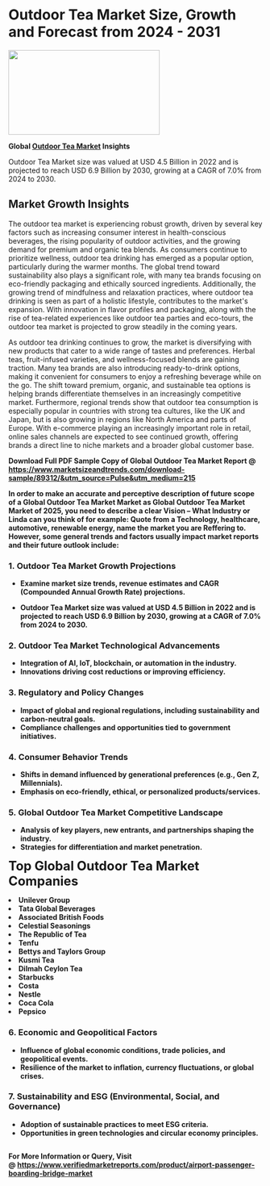 <H1>Outdoor Tea Market Size, Growth and Forecast from 2024 - 2031</H1><img class="aligncenter size-medium wp-image-584254" src="https://thirdeyenews.in/wp-content/uploads/2024/09/Global-Market-Research-300x168.jpeg" alt="" width="300" height="168" /><p><strong>Global&nbsp;<a href="https://www.marketsizeandtrends.com/download-sample/89312/&amp;utm_source=Pulse&amp;utm_medium=215">Outdoor Tea Market</a> Insights</strong></p><p>Outdoor Tea Market size was valued at USD 4.5 Billion in 2022 and is projected to reach USD 6.9 Billion by 2030, growing at a CAGR of 7.0% from 2024 to 2030.</p><p><h2>Market Growth Insights</h2> <p>The outdoor tea market is experiencing robust growth, driven by several key factors such as increasing consumer interest in health-conscious beverages, the rising popularity of outdoor activities, and the growing demand for premium and organic tea blends. As consumers continue to prioritize wellness, outdoor tea drinking has emerged as a popular option, particularly during the warmer months. The global trend toward sustainability also plays a significant role, with many tea brands focusing on eco-friendly packaging and ethically sourced ingredients. Additionally, the growing trend of mindfulness and relaxation practices, where outdoor tea drinking is seen as part of a holistic lifestyle, contributes to the market's expansion. With innovation in flavor profiles and packaging, along with the rise of tea-related experiences like outdoor tea parties and eco-tours, the outdoor tea market is projected to grow steadily in the coming years.</p> <p><strong></strong></p> <p>As outdoor tea drinking continues to grow, the market is diversifying with new products that cater to a wide range of tastes and preferences. Herbal teas, fruit-infused varieties, and wellness-focused blends are gaining traction. Many tea brands are also introducing ready-to-drink options, making it convenient for consumers to enjoy a refreshing beverage while on the go. The shift toward premium, organic, and sustainable tea options is helping brands differentiate themselves in an increasingly competitive market. Furthermore, regional trends show that outdoor tea consumption is especially popular in countries with strong tea cultures, like the UK and Japan, but is also growing in regions like North America and parts of Europe. With e-commerce playing an increasingly important role in retail, online sales channels are expected to see continued growth, offering brands a direct line to niche markets and a broader global customer base.</p> <p><strong></p><p><span class=""><strong>Download Full PDF Sample Copy of Global Outdoor Tea Market Report</strong> @ <a href="https://www.marketsizeandtrends.com/download-sample/89312/&amp;utm_source=Pulse&amp;utm_medium=215" target="_blank">https://www.marketsizeandtrends.com/download-sample/89312/&amp;utm_source=Pulse&amp;utm_medium=215</a></span></p><p>In order to make an accurate and perceptive description of future scope of a Global&nbsp;Outdoor Tea Market Market as Global&nbsp;Outdoor Tea Market Market of 2025, you need to describe a clear Vision &ndash; What Industry or Linda can you think of for example: Quote from a Technology, healthcare, automotive, renewable energy, name the market you are Reffering to. However, some general trends and factors usually impact market reports and their future outlook include:</p><h3>1.&nbsp;<strong>Outdoor Tea Market Growth Projections</strong></h3><ul><li>Examine market size trends, revenue estimates and CAGR (Compounded Annual Growth Rate) projections.</li><li><p>Outdoor Tea Market size was valued at USD 4.5 Billion in 2022 and is projected to reach USD 6.9 Billion by 2030, growing at a CAGR of 7.0% from 2024 to 2030.</p></li></ul><h3>2.&nbsp;<strong>Outdoor Tea Market Technological Advancements</strong></h3><ul><li>Integration of AI, IoT, blockchain, or automation in the industry.</li><li>Innovations driving cost reductions or improving efficiency.</li></ul><h3>3.&nbsp;<strong>Regulatory and Policy Changes</strong></h3><ul><li>Impact of global and regional regulations, including sustainability and carbon-neutral goals.</li><li>Compliance challenges and opportunities tied to government initiatives.</li></ul><h3>4.&nbsp;<strong>Consumer Behavior Trends</strong></h3><ul><li>Shifts in demand influenced by generational preferences (e.g., Gen Z, Millennials).</li><li>Emphasis on eco-friendly, ethical, or personalized products/services.</li></ul><h3>5.&nbsp;<strong>Global Outdoor Tea Market Competitive Landscape</strong></h3><ul><li>Analysis of key players, new entrants, and partnerships shaping the industry.</li><li>Strategies for differentiation and market penetration.</li></ul><p data-pm-slice="1 1 []"><span style="color: inherit; font-family: inherit; font-size: 25px;">Top Global Outdoor Tea Market Companies</span></p><div class="" data-test-id=""><p><li>Unilever Group</li><li> Tata Global Beverages</li><li> Associated British Foods</li><li> Celestial Seasonings</li><li> The Republic of Tea</li><li> Tenfu</li><li> Bettys and Taylors Group</li><li> Kusmi Tea</li><li> Dilmah Ceylon Tea</li><li> Starbucks</li><li> Costa</li><li> Nestle</li><li> Coca Cola</li><li> Pepsico</li></p></div><h3>6.&nbsp;<strong>Economic and Geopolitical Factors</strong></h3><ul><li>Influence of global economic conditions, trade policies, and geopolitical events.</li><li>Resilience of the market to inflation, currency fluctuations, or global crises.</li></ul><h3>7.&nbsp;<strong>Sustainability and ESG (Environmental, Social, and Governance)</strong></h3><ul><li>Adoption of sustainable practices to meet ESG criteria.</li><li>Opportunities in green technologies and circular economy principles.</li></ul><h2><strong style="font-size: 14px;">For More Information or Query, Visit @&nbsp;</strong><a style="background-color: #ffffff; font-size: 14px;" href="https://www.marketsizeandtrends.com/report/outdoor-tea-market/" target="_blank">https://www.verifiedmarketreports.com/product/airport-passenger-boarding-bridge-market</a></h2>
